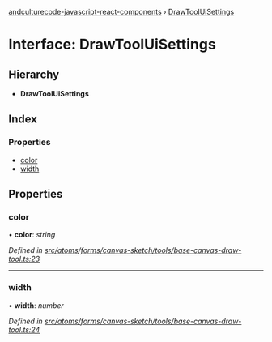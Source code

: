 [andculturecode-javascript-react-components](../README.md) › [DrawToolUiSettings](drawtooluisettings.md)

# Interface: DrawToolUiSettings

## Hierarchy

* **DrawToolUiSettings**

## Index

### Properties

* [color](drawtooluisettings.md#color)
* [width](drawtooluisettings.md#width)

## Properties

###  color

• **color**: *string*

*Defined in [src/atoms/forms/canvas-sketch/tools/base-canvas-draw-tool.ts:23](https://github.com/AndcultureCode/AndcultureCode.JavaScript.React.Components/blob/70e5ccf/src/atoms/forms/canvas-sketch/tools/base-canvas-draw-tool.ts#L23)*

___

###  width

• **width**: *number*

*Defined in [src/atoms/forms/canvas-sketch/tools/base-canvas-draw-tool.ts:24](https://github.com/AndcultureCode/AndcultureCode.JavaScript.React.Components/blob/70e5ccf/src/atoms/forms/canvas-sketch/tools/base-canvas-draw-tool.ts#L24)*
